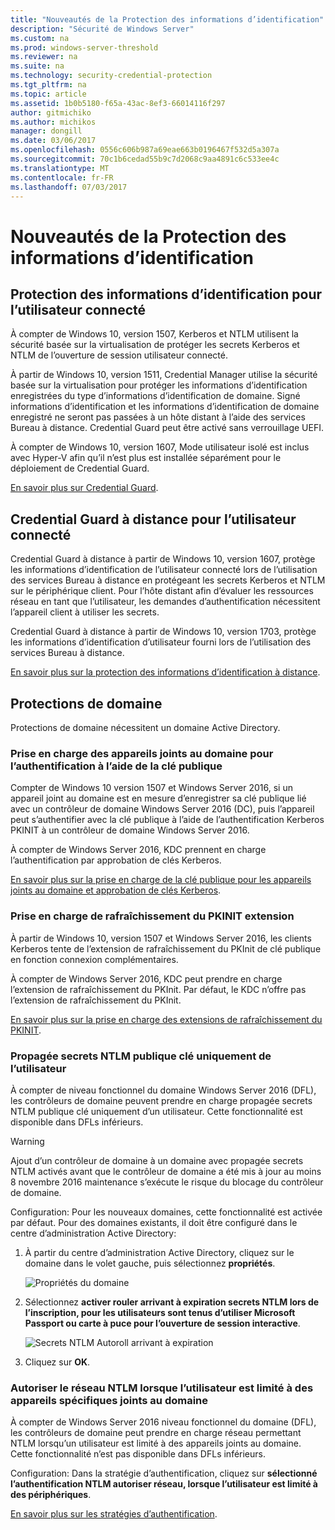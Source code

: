 ```yaml
---
title: "Nouveautés de la Protection des informations d’identification"
description: "Sécurité de Windows Server"
ms.custom: na
ms.prod: windows-server-threshold
ms.reviewer: na
ms.suite: na
ms.technology: security-credential-protection
ms.tgt_pltfrm: na
ms.topic: article
ms.assetid: 1b0b5180-f65a-43ac-8ef3-66014116f297
author: gitmichiko
ms.author: michikos
manager: dongill
ms.date: 03/06/2017
ms.openlocfilehash: 0556c606b987a69eae663b0196467f532d5a307a
ms.sourcegitcommit: 70c1b6cedad55b9c7d2068c9aa4891c6c533ee4c
ms.translationtype: MT
ms.contentlocale: fr-FR
ms.lasthandoff: 07/03/2017
---
```

# <a name="whats-new-in-credential-protection"></a>Nouveautés de la Protection des informations d’identification

## <a name="credential-guard-for-signed-in-user"></a>Protection des informations d’identification pour l’utilisateur connecté

À compter de Windows 10, version 1507, Kerberos et NTLM utilisent la sécurité basée sur la virtualisation de protéger les secrets Kerberos et NTLM de l’ouverture de session utilisateur connecté. 

À partir de Windows 10, version 1511, Credential Manager utilise la sécurité basée sur la virtualisation pour protéger les informations d’identification enregistrées du type d’informations d’identification de domaine. Signé informations d’identification et les informations d’identification de domaine enregistré ne seront pas passées à un hôte distant à l’aide des services Bureau à distance. Credential Guard peut être activé sans verrouillage UEFI.

À compter de Windows 10, version 1607, Mode utilisateur isolé est inclus avec Hyper-V afin qu’il n’est plus est installée séparément pour le déploiement de Credential Guard.

[En savoir plus sur Credential Guard](https://technet.microsoft.com/en-us/itpro/windows/keep-secure/credential-guard).


## <a name="remote-credential-guard-for-signed-in-user"></a>Credential Guard à distance pour l’utilisateur connecté

Credential Guard à distance à partir de Windows 10, version 1607, protège les informations d’identification de l’utilisateur connecté lors de l’utilisation des services Bureau à distance en protégeant les secrets Kerberos et NTLM sur le périphérique client. Pour l’hôte distant afin d’évaluer les ressources réseau en tant que l’utilisateur, les demandes d’authentification nécessitent l’appareil client à utiliser les secrets.

Credential Guard à distance à partir de Windows 10, version 1703, protège les informations d’identification d’utilisateur fourni lors de l’utilisation des services Bureau à distance.

[En savoir plus sur la protection des informations d’identification à distance](https://technet.microsoft.com/en-us/itpro/windows/keep-secure/remote-credential-guard).

## <a name="domain-protections"></a>Protections de domaine

Protections de domaine nécessitent un domaine Active Directory.

### <a name="domain-joined-device-support-for-authentication-using-public-key"></a>Prise en charge des appareils joints au domaine pour l’authentification à l’aide de la clé publique

Compter de Windows 10 version 1507 et Windows Server 2016, si un appareil joint au domaine est en mesure d’enregistrer sa clé publique lié avec un contrôleur de domaine Windows Server 2016 (DC), puis l’appareil peut s’authentifier avec la clé publique à l’aide de l’authentification Kerberos PKINIT à un contrôleur de domaine Windows Server 2016.

À compter de Windows Server 2016, KDC prennent en charge l’authentification par approbation de clés Kerberos.  

[En savoir plus sur la prise en charge de la clé publique pour les appareils joints au domaine et approbation de clés Kerberos](https://technet.microsoft.com/en-us/windows-server-docs/security/kerberos/whats-new-in-kerberos-authentication).

### <a name="pkinit-freshness-extension-support"></a>Prise en charge de rafraîchissement du PKINIT extension

À partir de Windows 10, version 1507 et Windows Server 2016, les clients Kerberos tente de l’extension de rafraîchissement du PKInit de clé publique en fonction connexion complémentaires. 

À compter de Windows Server 2016, KDC peut prendre en charge l’extension de rafraîchissement du PKInit.  Par défaut, le KDC n’offre pas l’extension de rafraîchissement du PKInit. 

[En savoir plus sur la prise en charge des extensions de rafraîchissement du PKINIT](https://technet.microsoft.com/en-us/windows-server-docs/security/kerberos/whats-new-in-kerberos-authentication).

### <a name="rolling-public-key-only-users-ntlm-secrets"></a>Propagée secrets NTLM publique clé uniquement de l’utilisateur

À compter de niveau fonctionnel du domaine Windows Server 2016 (DFL), les contrôleurs de domaine peuvent prendre en charge propagée secrets NTLM publique clé uniquement d’un utilisateur. Cette fonctionnalité est disponible dans DFLs inférieurs.

> [!WARNING] 
> Ajout d’un contrôleur de domaine à un domaine avec propagée secrets NTLM activés avant que le contrôleur de domaine a été mis à jour au moins 8 novembre 2016 maintenance s’exécute le risque du blocage du contrôleur de domaine. 

Configuration: Pour les nouveaux domaines, cette fonctionnalité est activée par défaut. Pour des domaines existants, il doit être configuré dans le centre d’administration Active Directory: 

1. À partir du centre d’administration Active Directory, cliquez sur le domaine dans le volet gauche, puis sélectionnez **propriétés**.

    ![Propriétés du domaine](../media/Credentials-Protection-And-Management/domain-properties.png)
    
2. Sélectionnez **activer rouler arrivant à expiration secrets NTLM lors de l’inscription, pour les utilisateurs sont tenus d’utiliser Microsoft Passport ou carte à puce pour l’ouverture de session interactive**.

    ![Secrets NTLM Autoroll arrivant à expiration](../media/Credentials-Protection-And-Management/autoroll-ntlm.png)

3. Cliquez sur **OK**. 

### <a name="allowing-network-ntlm-when-user-is-restricted-to-specific-domain-joined-devices"></a>Autoriser le réseau NTLM lorsque l’utilisateur est limité à des appareils spécifiques joints au domaine

À compter de Windows Server 2016 niveau fonctionnel du domaine (DFL), les contrôleurs de domaine peut prendre en charge réseau permettant NTLM lorsqu’un utilisateur est limité à des appareils joints au domaine. Cette fonctionnalité n’est pas disponible dans DFLs inférieurs.

Configuration: Dans la stratégie d’authentification, cliquez sur **sélectionné l’authentification NTLM autoriser réseau, lorsque l’utilisateur est limité à des périphériques**. 

[En savoir plus sur les stratégies d’authentification](https://technet.microsoft.com/en-us/windows-server-docs/security/credentials-protection-and-management/authentication-policies-and-authentication-policy-silos).

